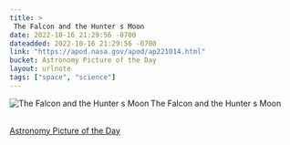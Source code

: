 ```yaml
---
title: > 
 The Falcon and the Hunter s Moon
date: 2022-10-16 21:29:56 -0700
dateadded: 2022-10-16 21:29:56 -0700
link: "https://apod.nasa.gov/apod/ap221014.html"
bucket: Astronomy Picture of the Day
layout: urlnote
tags: ["space", "science"]
--- 
```

<p><a href="https://apod.nasa.gov/apod/ap221014.html"><img src="https://apod.nasa.gov/apod/calendar/S_221014.jpg" align="left" alt="The Falcon and the Hunter s Moon" border="0" /></a> The Falcon and the Hunter s Moon</p><br clear="all"/>
 <!-- end excerpt --> 
<div class='bucket'><a class='internal-link' href='/buckets/astronomy-picture-of-the-day'>Astronomy Picture of the Day</a></div> 
